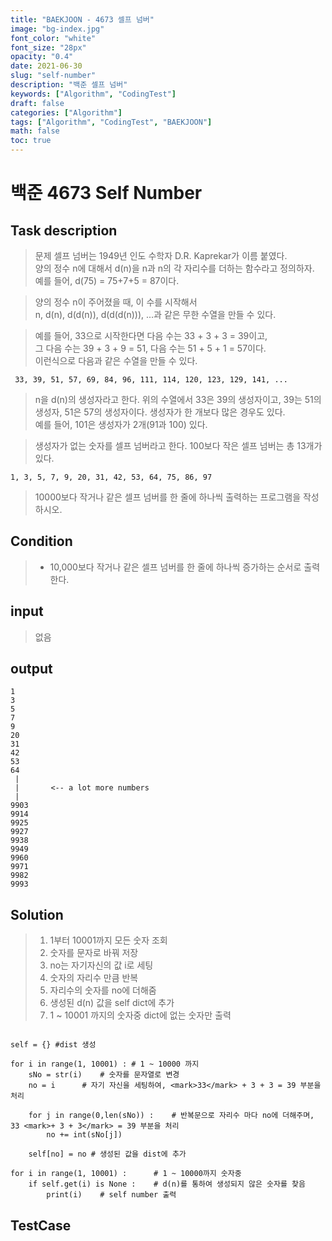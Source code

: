 ```yaml
---
title: "BAEKJOON - 4673 셀프 넘버"
image: "bg-index.jpg"
font_color: "white"
font_size: "28px"
opacity: "0.4"
date: 2021-06-30
slug: "self-number"
description: "백준 셀프 넘버"
keywords: ["Algorithm", "CodingTest"]
draft: false
categories: ["Algorithm"]
tags: ["Algorithm", "CodingTest", "BAEKJOON"]
math: false
toc: true
---
```


# 백준 4673 Self Number

## Task description

> 문제
셀프 넘버는 1949년 인도 수학자 D.R. Kaprekar가 이름 붙였다. <br>
양의 정수 n에 대해서 d(n)을 n과 n의 각 자리수를 더하는 함수라고 정의하자. <br>
예를 들어, d(75) = 75+7+5 = 87이다.

> 양의 정수 n이 주어졌을 때, 이 수를 시작해서 <br>
n, d(n), d(d(n)), d(d(d(n))), ...과 같은 무한 수열을 만들 수 있다. 

> 예를 들어, 33으로 시작한다면 다음 수는 33 + 3 + 3 = 39이고, <br>
> 그 다음 수는 39 + 3 + 9 = 51, 다음 수는 51 + 5 + 1 = 57이다. <br>
> 이런식으로 다음과 같은 수열을 만들 수 있다.<br>

```
 33, 39, 51, 57, 69, 84, 96, 111, 114, 120, 123, 129, 141, ...
```

> n을 d(n)의 생성자라고 한다. 위의 수열에서 33은 39의 생성자이고, 39는 51의 생성자, 51은 57의 생성자이다.
> 생성자가 한 개보다 많은 경우도 있다. <br>
예를 들어, 101은 생성자가 2개(91과 100) 있다. 

> 생성자가 없는 숫자를 셀프 넘버라고 한다. 
100보다 작은 셀프 넘버는 총 13개가 있다. 

```
1, 3, 5, 7, 9, 20, 31, 42, 53, 64, 75, 86, 97
```

> 10000보다 작거나 같은 셀프 넘버를 한 줄에 하나씩 출력하는 프로그램을 작성하시오.

## Condition
> - 10,000보다 작거나 같은 셀프 넘버를 한 줄에 하나씩 증가하는 순서로 출력한다.

## input
> 없음

## output

```
1
3
5
7
9
20
31
42
53
64
 |
 |       <-- a lot more numbers
 |
9903
9914
9925
9927
9938
9949
9960
9971
9982
9993
```

## Solution 
> 1. 1부터 10001까지 모든 숫자 조회
> 2. 숫자를 문자로 바꿔 저장
> 3. no는 자기자신의 값 i로 세팅
> 4. 숫자의 자리수 만큼 반복
> 5. 자리수의 숫자를 no에 더해줌
> 6. 생성된 d(n) 값을 self dict에 추가
> 7. 1 ~ 10001 까지의 숫자중 dict에 없는 숫자만 출력



```

self = {} #dist 생성

for i in range(1, 10001) : # 1 ~ 10000 까지
    sNo = str(i)	# 숫자를 문자열로 변경
    no = i 		# 자기 자신을 세팅하여, <mark>33</mark> + 3 + 3 = 39 부분을 처리

    for j in range(0,len(sNo)) :	# 반복문으로 자리수 마다 no에 더해주며, 33 <mark>+ 3 + 3</mark> = 39 부분을 처리
        no += int(sNo[j])
    
    self[no] = no # 생성된 값을 dist에 추가

for i in range(1, 10001) :		# 1 ~ 10000까지 숫자중 
    if self.get(i) is None :	# d(n)를 통하여 생성되지 않은 숫자를 찾음
        print(i)	# self number 출력
```



## TestCase
```
```

